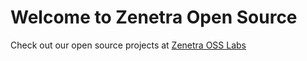 # Welcome to Zenetra Open Source

Check out our open source projects at [Zenetra OSS Labs](https://oss.zenetra.com)
